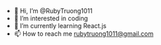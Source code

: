 - 👋 Hi, I’m @RubyTruong1011
- 👀 I’m interested in coding
- 🌱 I’m currently learning React.js
- 📫 How to reach me rubytruong1011@gmail.com

<!---
RubyTruong1011/RubyTruong1011 is a ✨ special ✨ repository because its `README.md` (this file) appears on your GitHub profile.
You can click the Preview link to take a look at your changes.
--->
